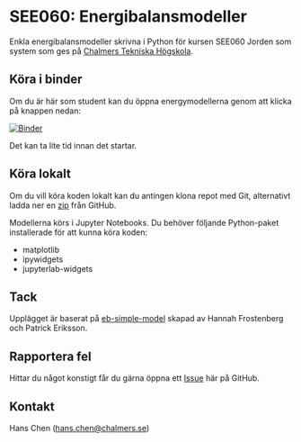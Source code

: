 # SEE060: Energibalansmodeller

Enkla energibalansmodeller skrivna i Python för kursen SEE060 Jorden som system som ges
på [Chalmers Tekniska Högskola](https://www.chalmers.se/).


## Köra i binder

Om du är här som student kan du öppna energymodellerna genom att klicka på knappen nedan:

[![Binder](https://mybinder.org/badge_logo.svg)](https://mybinder.org/v2/gh/hanschen/SEE060_Energibalansmodeller/HEAD?labpath=introduktion.ipynb)

Det kan ta lite tid innan det startar.


## Köra lokalt

Om du vill köra koden lokalt kan du antingen klona repot med Git,
alternativt ladda ner en [zip] från GitHub.

Modellerna körs i Jupyter Notebooks.
Du behöver följande Python-paket installerade för att kunna köra koden:

- matplotlib
- ipywidgets
- jupyterlab-widgets

[zip]: https://github.com/hanschen/SEE060_Energibalansmodeller/archive/refs/heads/master.zip


## Tack

Upplägget är baserat på [eb-simple-model] skapad av Hannah Frostenberg och Patrick Eriksson.

[eb-simple-model]: https://hannahci.github.io/eb-simple-model/


## Rapportera fel

Hittar du något konstigt får du gärna öppna ett [Issue] här på GitHub.

[Issue]: https://github.com/hanschen/SEE060_Energibalansmodeller/issues


## Kontakt

Hans Chen (hans.chen@chalmers.se)
